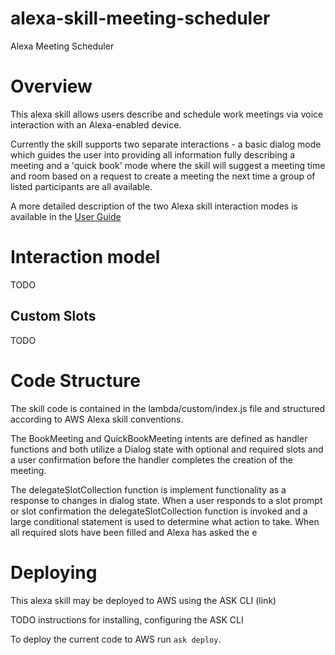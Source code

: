 # alexa-skill-meeting-scheduler

Alexa Meeting Scheduler

# Overview

This alexa skill allows users describe and schedule work meetings via voice interaction with an Alexa-enabled device.

Currently the skill supports two separate interactions - a basic dialog mode which guides the user into providing all
information fully describing a meeting and a 'quick book' mode where the skill will suggest a meeting time and
room based on a request to create a meeting the next time a group of listed participants are all available.

A more detailed description of the two Alexa skill interaction modes is available in the [User Guide](USER_GUIDE.md)

# Interaction model

TODO

## Custom Slots

TODO

# Code Structure

The skill code is contained in the lambda/custom/index.js file and structured according to AWS Alexa skill conventions.

The BookMeeting and QuickBookMeeting intents are defined as handler functions and both utilize a Dialog state
with optional and required slots and a user confirmation before the handler completes the creation of the meeting.

The delegateSlotCollection function is implement functionality as a response to changes in dialog state.  When a user
responds to a slot prompt or slot confirmation the delegateSlotCollection function is invoked and a large conditional
statement is used to determine what action to take.  When all required slots have been filled and Alexa has asked the e

# Deploying

This alexa skill may be deployed to AWS using the ASK CLI (link)

TODO instructions for installing, configuring the ASK CLI

To deploy the current code to AWS run ``ask deploy``.
